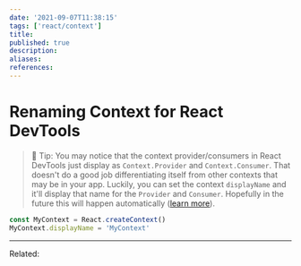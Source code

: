 ```yaml
---
date: '2021-09-07T11:38:15'
tags: ['react/context']
title: 
published: true
description:
aliases:
references:
---
```


# Renaming Context for React DevTools
> 🦉 Tip: You may notice that the context provider/consumers in React DevTools just display as `Context.Provider` and `Context.Consumer`. That doesn't do a good job differentiating itself from other contexts that may be in your app. Luckily, you can set the context `displayName` and it'll display that name for the `Provider` and `Consumer`. Hopefully in the future this will happen automatically ([learn more](https://github.com/babel/babel/issues/11241 "https://github.com/babel/babel/issues/11241")).

```js
const MyContext = React.createContext()
MyContext.displayName = 'MyContext'
```


---
Related: 